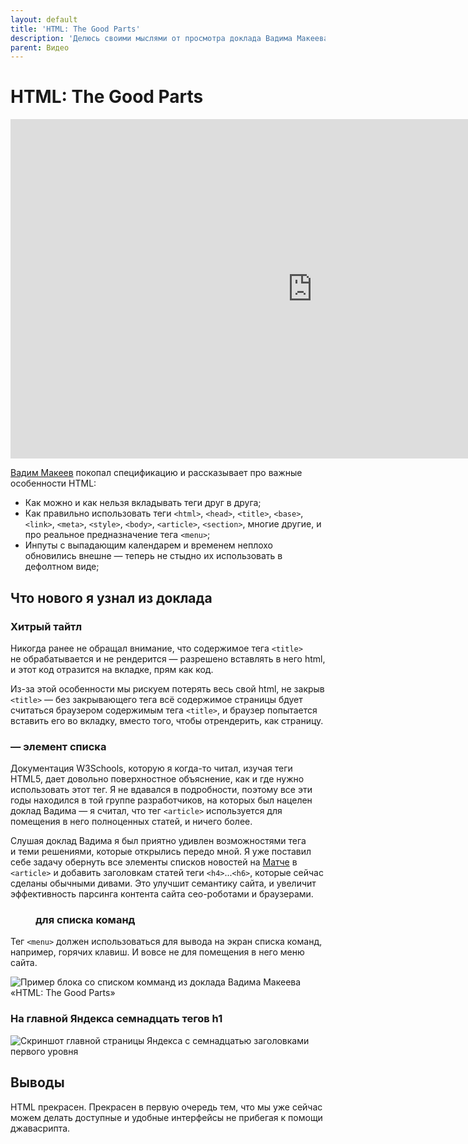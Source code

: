 ```yaml
---
layout: default
title: 'HTML: The Good Parts'
description: 'Делюсь своими мыслями от просмотра доклада Вадима Макеева «HTML: The Good Parts»'
parent: Видео
---
```


# HTML: The Good Parts

<div class="video">
    <iframe width="966" height="543" src="https://www.youtube.com/embed/eLlULhNNthI?t=5592" frameborder="0" allow="accelerometer; autoplay; encrypted-media; gyroscope; picture-in-picture" allowfullscreen></iframe>
</div>

[Вадим Макеев](https://pepelsbey.net/author/) покопал спецификацию и рассказывает про важные особенности HTML:

* Как можно и как нельзя вкладывать теги друг в друга;
* Как правильно использовать теги `<html>`, `<head>`, `<title>`, `<base>`, `<link>`, `<meta>`, `<style>`, `<body>`, `<article>`, `<section>`, многие другие, и про реальное предназначение тега `<menu>`;
* Инпуты с выпадающим календарем и временем неплохо обновились внешне — теперь не стыдно их использовать в дефолтном виде;

## Что нового я узнал из доклада

### Хитрый тайтл

Никогда ранее не обращал внимание, что содержимое тега `<title>` не обрабатывается и не рендерится — разрешено вставлять в него html, и этот код отразится на вкладке, прям как код.

Из-за этой особенности мы рискуем потерять весь свой html, не закрыв `<title>` — без закрывающего тега всё содержимое страницы бдует считаться браузером содержимым тега `<title>`, и браузер попытается вставить его во вкладку, вместо того, чтобы отрендерить, как страницу.

### <article> — элемент списка

Документация W3Schools, которую я когда-то читал, изучая теги HTML5, дает довольно поверхностное объяснение, как и где нужно использовать этот тег. Я не вдавался в подробности, поэтому все эти годы находился в той группе разработчиков, на которых был нацелен доклад Вадима — я считал, что тег `<article>` используется для помещения в него полноценных статей, и ничего более.

Слушая доклад Вадима я был приятно удивлен возможностями тега и теми решениями, которые открылись передо мной. Я уже поставил себе задачу обернуть все элементы списков новостей на [Матче](https://matchtv.ru) в `<article>` и добавить заголовкам статей теги `<h4>`...`<h6>`, которые сейчас сделаны обычными дивами. Это улучшит семантику сайта, и увеличит эффективность парсинга контента сайта сео-роботами и браузерами.

### <menu> для списка команд

Тег `<menu>` должен использоваться для вывода на экран списка команд, например, горячих клавиш. И вовсе не для помещения в него меню сайта.

![Пример блока со списком комманд из доклада Вадима Макеева «HTML: The Good Parts»](/docs/assets/images/menu-for-command-list.jpg)

### На главной Яндекса семнадцать тегов h1

![Скриншот главной страницы Яндекса с семнадцатью заголовками первого уровня](/docs/assets/images/yandex-mainpage-with-17-h1.jpg)

## Выводы

HTML прекрасен. Прекрасен в первую очередь тем, что мы уже сейчас можем делать доступные и удобные интерфейсы не прибегая к помощи джавасрипта.